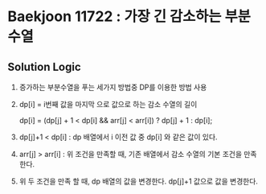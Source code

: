 # Baekjoon 11722 : 가장 긴 감소하는 부분 수열

## Solution Logic

1. 증가하는 부분수열을 푸는 세가지 방법중 DP를 이용한 방법 사용

2. dp[i] = i번째 값을 마지막 으로 값으로 하는 감소 수열의 길이

    dp[i] = (dp[j] + 1 < dp[i] && arr[j] < arr[i]) ? dp[j] + 1 : dp[i];

3. dp[j]+1 < dp[i] : dp 배열에서 i 이전 값 중 dp[i] 와 같은 값이 있다.

4. arr[j] > arr[i] : 위 조건을 만족할 때, 기존 배열에서 감소 수열의 기본 조건을 만족한다.

5. 위 두 조건을 만족 할 때, dp 배열의 값을 변경한다. dp[j]+1 값으로 값을 변경한다.